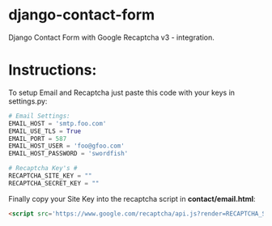 # django-contact-form
Django Contact Form with Google Recaptcha v3 - integration.

# Instructions:

To setup Email and Recaptcha just paste this code with your keys in settings.py:

```python
# Email Settings:
EMAIL_HOST = 'smtp.foo.com'
EMAIL_USE_TLS = True
EMAIL_PORT = 587
EMAIL_HOST_USER = 'foo@gfoo.com'
EMAIL_HOST_PASSWORD = 'swordfish'

# Recaptcha Key's #
RECAPTCHA_SITE_KEY = ""
RECAPTCHA_SECRET_KEY = ""
```

Finally copy your Site Key into the recaptcha script in **contact/email.html**:

```html
<script src='https://www.google.com/recaptcha/api.js?render=RECAPTCHA_SITE_KEY'></script>
```
